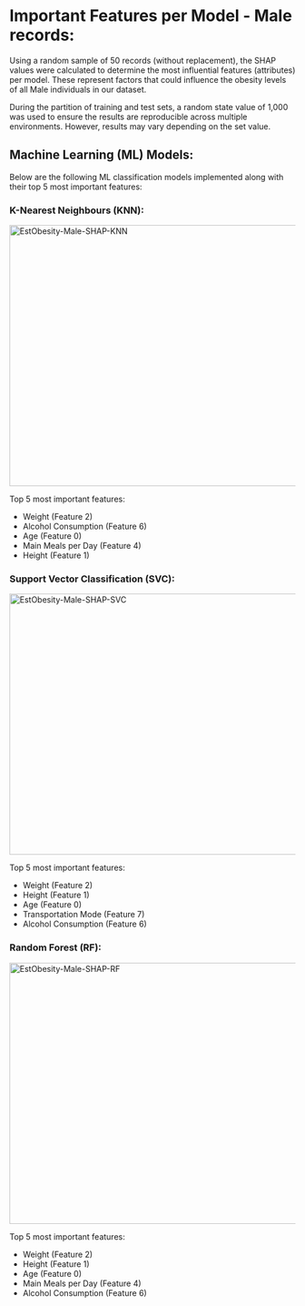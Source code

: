 # Important Features per Model - Male records:

Using a random sample of 50 records (without replacement), the SHAP values were calculated to determine the most influential features (attributes) per model. These represent factors that could influence the obesity levels of all Male individuals in our dataset.

During the partition of training and test sets, a random state value of 1,000 was used to ensure the results are reproducible across multiple environments. However, results may vary depending on the set value.

## Machine Learning (ML) Models:

Below are the following ML classification models implemented along with their top 5 most important features:

### K-Nearest Neighbours (KNN):

<img width="755" height="459" alt="EstObesity-Male-SHAP-KNN" src="https://github.com/user-attachments/assets/10577777-11a0-4567-83d3-d6616735ad89" />

Top 5 most important features:
- Weight (Feature 2)
- Alcohol Consumption (Feature 6)
- Age (Feature 0)
- Main Meals per Day (Feature 4)
- Height (Feature 1)
  
### Support Vector Classification (SVC):

<img width="755" height="459" alt="EstObesity-Male-SHAP-SVC" src="https://github.com/user-attachments/assets/1b2e8fd9-45ec-4113-9c28-ec97a7d63d65" />

Top 5 most important features:  
- Weight (Feature 2)
- Height (Feature 1)
- Age (Feature 0)
- Transportation Mode (Feature 7)
- Alcohol Consumption (Feature 6)

### Random Forest (RF):

<img width="755" height="459" alt="EstObesity-Male-SHAP-RF" src="https://github.com/user-attachments/assets/7b6c91b3-579a-4636-b7c3-370fbaedb3d6" />

Top 5 most important features:
- Weight (Feature 2)
- Height (Feature 1)
- Age (Feature 0)
- Main Meals per Day (Feature 4)
- Alcohol Consumption (Feature 6)
